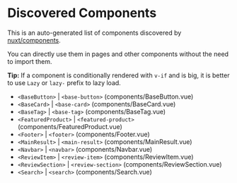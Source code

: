 # Discovered Components

This is an auto-generated list of components discovered by [nuxt/components](https://github.com/nuxt/components).

You can directly use them in pages and other components without the need to import them.

**Tip:** If a component is conditionally rendered with `v-if` and is big, it is better to use `Lazy` or `lazy-` prefix to lazy load.

- `<BaseButton>` | `<base-button>` (components/BaseButton.vue)
- `<BaseCard>` | `<base-card>` (components/BaseCard.vue)
- `<BaseTag>` | `<base-tag>` (components/BaseTag.vue)
- `<FeaturedProduct>` | `<featured-product>` (components/FeaturedProduct.vue)
- `<Footer>` | `<footer>` (components/Footer.vue)
- `<MainResult>` | `<main-result>` (components/MainResult.vue)
- `<Navbar>` | `<navbar>` (components/Navbar.vue)
- `<ReviewItem>` | `<review-item>` (components/ReviewItem.vue)
- `<ReviewSection>` | `<review-section>` (components/ReviewSection.vue)
- `<Search>` | `<search>` (components/Search.vue)
